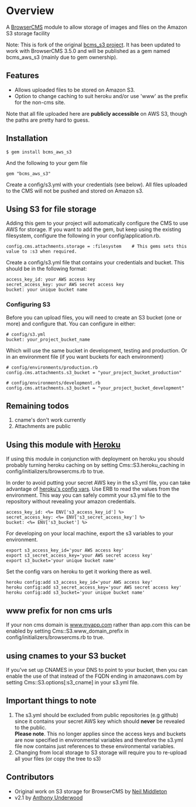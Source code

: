 # Overview

A [BrowserCMS](http://www.browsercms.org) module to allow storage of images and files on the Amazon S3 storage facility

Note: This is fork of the original [bcms_s3 project](https://github.com/aunderwo/bcms_s3). It has been updated to work with BrowserCMS 3.5.0 and will be published as a gem named bcms_aws_s3 (mainly due to gem ownership).

## Features

* Allows uploaded files to be stored on Amazon S3. 
* Option to change caching to suit heroku and/or use 'www' as the prefix for the non-cms site.

Note that all file uploaded here are **publicly accessible** on AWS S3, though the paths are pretty hard to guess.

## Installation

	$ gem install bcms_aws_s3

And the following to your gem file
	
	gem "bcms_aws_s3"

Create a config/s3.yml with your credentials (see below). All files uploaded to the CMS will not be pushed and stored on Amazon s3.

## Using S3 for file storage

Adding this gem to your project will automatically configure the CMS to use AWS for storage. If you want to add the gem, but keep using the existing filesystem, configure the following in your config/application.rb.

    config.cms.attachments.storage = :filesystem	# This gems sets this value to :s3 when required.

Create a config/s3.yml file that contains your credentials and bucket. This should be in the following format:

    access_key_id: your AWS access key
    secret_access_key: your AWS secret access key
    bucket: your unique bucket name

### Configuring S3

Before you can upload files, you will need to create an S3 bucket (one or more) and configure that. You can configure in either:
	
	# config/s3.yml 
	bucket: your_project_bucket_name

Which will use the same bucket in development, testing and production. Or in an environment file (if you want buckets for each environment)

	# config/environments/production.rb
	config.cms.attachments.s3_bucket = "your_project_bucket_production"
	
	# config/environments/development.rb
	config.cms.attachments.s3_bucket = "your_project_bucket_development"

## Remaining todos

1. cname's don't work currently
2. Attachments are public

## Using this module with [Heroku](http://heroku.com)

If using this module in conjunction with deployment on heroku you should probably turning heroku caching on by setting Cms::S3.heroku_caching in config/initializers/browsercms.rb to true.

In order to avoid putting your secret AWS key in the s3.yml file, you can take advantage of [heroku's config vars](http://docs.heroku.com/config-vars). Use ERB to read the values from the environment.  This way you can safely commit your s3.yml file to the repository without revealing your amazon credentials.

    access_key_id: <%= ENV['s3_access_key_id'] %>
    secret_access_key: <%= ENV['s3_secret_access_key'] %>
    bucket: <%= ENV['s3_bucket'] %>

For developing on your local machine, export the s3 variables to your environment.

    export s3_access_key_id='your AWS access key'
    export s3_secret_access_key='your AWS secret access key'
    export s3_bucket='your unique bucket name'

Set the config vars on heroku to get it working there as well.

    heroku config:add s3_access_key_id='your AWS access key'
    heroku config:add s3_secret_access_key='your AWS secret access key'
    heroku config:add s3_bucket='your unique bucket name'

## www prefix for non cms urls
If your non cms domain is www.myapp.com rather than app.com this can be enabled by setting Cms::S3.www_domain_prefix in config/initializers/browsercms.rb to true.

## using cnames to your S3 bucket
If you've set up CNAMES in your DNS to point to your bucket, then you can enable the use of that instead of the FQDN ending in amazonaws.com by setting Cms::S3.options[:s3_cname] in your s3.yml file.

## Important things to note
1. The s3.yml should be excluded from public repositories (e.g github) since it contains your secret AWS key which should **never** be revealed to the public.   
**Please note**. This no longer applies since the access keys and buckets are now specified in environmental variables and therefore the s3.yml file now contains just references to these environmental variables.
2. Changing from local storage to S3 storage will require you to re-upload all your files (or copy the tree to s3)

## Contributors

* Original work on S3 storage for BrowserCMS by [Neil Middleton](http://github.com/neilmiddleton/)
* v2.1 by [Anthony Underwood](https://github.com/aunderwo)
